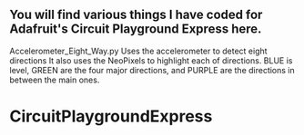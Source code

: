 You will find various things I have coded for Adafruit's Circuit Playground Express here.
-----------------------------------------------------------------------------------------

Accelerometer_Eight_Way.py		Uses the accelerometer to detect eight directions
					It also uses the NeoPixels to highlight each of
						directions. BLUE is level, GREEN are the
						four major directions, and PURPLE are the
						directions in between the main ones.

# CircuitPlaygroundExpress

